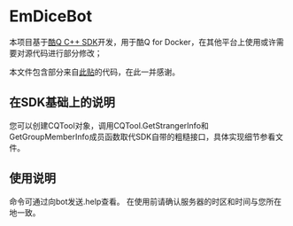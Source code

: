 # EmDiceBot
本项目基于[酷Q C++ SDK](https://github.com/CoolQ/cqsdk-vc/)开发，用于酷Q for Docker，在其他平台上使用或许需要对源代码进行部分修改；

本文件包含部分来自[此贴](https://cqp.cc/t/26287/)的代码，在此一并感谢。

在SDK基础上的说明
--------
您可以创建CQTool对象，调用CQTool.GetStrangerInfo和GetGroupMemberInfo成员函数取代SDK自带的粗糙接口，具体实现细节参看文件。

使用说明
--------
命令可通过向bot发送.help查看。
在使用前请确认服务器的时区和时间与您所在地一致。
